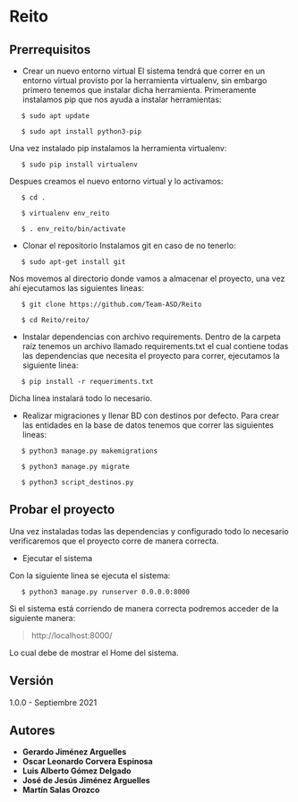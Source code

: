 # Reito

## Prerrequisitos
- Crear un nuevo entorno virtual
El sistema tendrá que correr en un entorno virtual provisto por la herramienta virtualenv, sin embargo primero tenemos que instalar dicha herramienta.
Primeramente instalamos pip que nos ayuda a instalar herramientas:
```shell
   $ sudo apt update

   $ sudo apt install python3-pip
   ```
Una vez instalado pip instalamos la herramienta virtualenv:
```shell
   $ sudo pip install virtualenv
   ```
Despues creamos el nuevo entorno virtual y lo activamos:
```shell
   $ cd .

   $ virtualenv env_reito

   $ . env_reito/bin/activate
   ```

- Clonar el repositorio
Instalamos git en caso de no tenerlo:
```shell
   $ sudo apt-get install git
   ```
Nos movemos al directorio donde vamos a almacenar el proyecto, una vez ahí ejecutamos las siguientes lineas:
```shell
   $ git clone https://github.com/Team-ASD/Reito

   $ cd Reito/reito/
   ```

- Instalar dependencias con archivo requirements.
Dentro de la carpeta raíz tenemos un archivo llamado requirements.txt el cual contiene todas las dependencias que necesita el proyecto para correr, ejecutamos la siguiente linea:
```shell
   $ pip install -r requeriments.txt
   ```
Dicha linea instalará todo lo necesario.

- Realizar migraciones y llenar BD con destinos por defecto.
Para crear las entidades en la base de datos tenemos que correr las siguientes lineas:
```shell
   $ python3 manage.py makemigrations

   $ python3 manage.py migrate

   $ python3 script_destinos.py
   ```

## Probar el proyecto
Una vez instaladas todas las dependencias y configurado todo lo necesario verificaremos que el proyecto corre de manera correcta.

- Ejecutar el sistema

Con la siguiente linea se ejecuta el sistema:
```shel
   $ python3 manage.py runserver 0.0.0.0:8000 
   ```
Si el sistema está corriendo de manera correcta podremos acceder de la siguiente manera:
   > http://localhost:8000/

Lo cual debe de mostrar el Home del sistema.

## Versión

1.0.0 - Septiembre 2021

## Autores

* **Gerardo Jiménez Arguelles**
* **Oscar Leonardo Corvera Espinosa**
* **Luis Alberto Gómez Delgado**
* **José de Jesús Jiménez Arguelles**
* **Martín Salas Orozco**